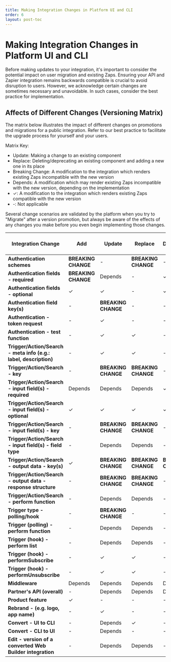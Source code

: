 ```yaml
---
title: Making Integration Changes in Platform UI and CLI
order: 6
layout: post-toc
---
```


# Making Integration Changes in Platform UI and CLI

Before making updates to your integration, it's important to consider the potential impact on user migration and existing Zaps. Ensuring your API and Zapier integration remains backwards compatible is crucial to avoid disruption to users. However, we acknowledge certain changes are sometimes necessary and unavoidable. In such cases, consider the best practice for implementation.

## Affects of Different Changes (Versioning Matrix)

The matrix below illustrates the impact of different changes on promotions and migrations for a public integration. Refer to our best practice to facilitate the upgrade process for yourself and your users.

Matrix Key:
* Update: Making a change to an existing component
* Replace: Deleting/deprecating an existing component and adding a new one in its place
* Breaking Change: A modification to the integration which renders existing Zaps incompatible with the new version
* Depends: A modification which may render existing Zaps incompatible with the new version, depending on the implementation
* ✓: A modification to the integration which renders existing Zaps compatible with the new version
* -: Not applicable

Several change scenarios are validated by the platform when you try to "Migrate" after a version promotion, but always be aware of the effects of any changes you make before you even begin implementing those changes.

| **Integration Change** | **Add** | **Update** | **Replace** | **Delete/Deprecate** | **Validated by platform?** |
| --- | --- | --- | --- | --- | --- |
| **Authentication schemes** | **BREAKING CHANGE** | - | **BREAKING CHANGE** | - | ✓ |
| **Authentication fields - required** | **BREAKING CHANGE** | Depends | - | ✓ | |
| **Authentication fields - optional** | ✓ | ✓ | - | ✓ | |
| **Authentication field key(s)** | - | **BREAKING CHANGE** | - | - | |
| **Authentication - token request** | - | ✓ | - | - | |
| **Authentication - test function** | - | ✓ | ✓ | - | |
| **Trigger/Action/Search - meta info (e.g.: label, description)** | - | ✓ | ✓ | - | |
| **Trigger/Action/Search - key** | - | **BREAKING CHANGE** | **BREAKING CHANGE** | - | ✓ |
| **Trigger/Action/Search - input field(s) - required** | Depends | Depends | Depends | ✓ | |
| **Trigger/Action/Search - input field(s) - optional** | ✓ | ✓ | ✓ | ✓ | |
| **Trigger/Action/Search - input field(s) - key** | - | **BREAKING CHANGE** | **BREAKING CHANGE** | - | |
| **Trigger/Action/Search - input field(s) - field type** | - | Depends | Depends | - | |
| **Trigger/Action/Search - output data - key(s)** | ✓ | **BREAKING CHANGE** | **BREAKING CHANGE** | **BREAKING CHANGE** | |
| **Trigger/Action/Search - output data - response structure** | - | **BREAKING CHANGE** | **BREAKING CHANGE** | - | |
| **Trigger/Action/Search - perform function** | - | Depends | Depends | - | |
| **Trigger type - polling/hook** | - | **BREAKING CHANGE** | - | - | ✓ |
| **Trigger (polling) - perform function** | - | Depends | Depends | - | |
| **Trigger (hook) - perform list** | - | Depends | Depends | - | |
| **Trigger (hook) - performSubscribe** | - | ✓ | ✓ | - | |
| **Trigger (hook) - performUnsubscribe** | - | ✓ | ✓ | - | |
| **Middleware** | Depends | Depends | Depends | Depends | |
| **Partner's API (overall)** | - | Depends | Depends | Depends | |
| **Product feature** | ✓ | - | - | - | |
| **Rebrand - (e.g. logo, app name)** | - | ✓ | - | - | |
| **Convert - UI to CLI** | - | Depends | ✓ | - | |
| **Convert - CLI to UI** | - | Depends | - | - | |
| **Edit - version of a converted Web Builder integration** | - | Depends | Depends | - | |
